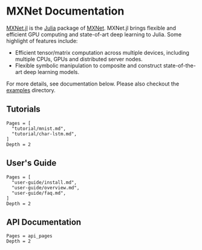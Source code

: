<!--- Licensed to the Apache Software Foundation (ASF) under one -->
<!--- or more contributor license agreements.  See the NOTICE file -->
<!--- distributed with this work for additional information -->
<!--- regarding copyright ownership.  The ASF licenses this file -->
<!--- to you under the Apache License, Version 2.0 (the -->
<!--- "License"); you may not use this file except in compliance -->
<!--- with the License.  You may obtain a copy of the License at -->

<!---   http://www.apache.org/licenses/LICENSE-2.0 -->

<!--- Unless required by applicable law or agreed to in writing, -->
<!--- software distributed under the License is distributed on an -->
<!--- "AS IS" BASIS, WITHOUT WARRANTIES OR CONDITIONS OF ANY -->
<!--- KIND, either express or implied.  See the License for the -->
<!--- specific language governing permissions and limitations -->
<!--- under the License. -->

# MXNet Documentation

[MXNet.jl](https://github.com/dmlc/MXNet.jl) is the
[Julia](http://julialang.org/) package of
[MXNet](https://github.com/apache/mxnet). MXNet.jl brings flexible and efficient GPU
computing and state-of-art deep learning to Julia. Some highlight of features
include:

* Efficient tensor/matrix computation across multiple devices,
  including multiple CPUs, GPUs and distributed server nodes.
* Flexible symbolic manipulation to composite and construct
  state-of-the-art deep learning models.

For more details, see documentation below. Please also checkout the
[examples](https://github.com/apache/incubator-mxnet/tree/master/julia/examples) directory.

## Tutorials

```@contents
Pages = [
  "tutorial/mnist.md",
  "tutorial/char-lstm.md",
]
Depth = 2
```

## User's Guide

```@contents
Pages = [
  "user-guide/install.md",
  "user-guide/overview.md",
  "user-guide/faq.md",
]
Depth = 2
```

## API Documentation

```@contents
Pages = api_pages
Depth = 2
```
